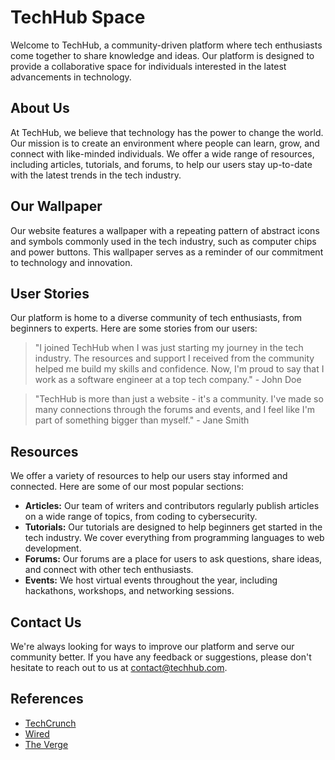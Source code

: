 <!--font:Creepster-->

# TechHub Space

Welcome to TechHub, a community-driven platform where tech enthusiasts come together to share knowledge and ideas. Our platform is designed to provide a collaborative space for individuals interested in the latest advancements in technology. 

## About Us
At TechHub, we believe that technology has the power to change the world. Our mission is to create an environment where people can learn, grow, and connect with like-minded individuals. We offer a wide range of resources, including articles, tutorials, and forums, to help our users stay up-to-date with the latest trends in the tech industry.

## Our Wallpaper
Our website features a wallpaper with a repeating pattern of abstract icons and symbols commonly used in the tech industry, such as computer chips and power buttons. This wallpaper serves as a reminder of our commitment to technology and innovation. 

## User Stories
Our platform is home to a diverse community of tech enthusiasts, from beginners to experts. Here are some stories from our users:

> "I joined TechHub when I was just starting my journey in the tech industry. The resources and support I received from the community helped me build my skills and confidence. Now, I'm proud to say that I work as a software engineer at a top tech company." - John Doe

> "TechHub is more than just a website - it's a community. I've made so many connections through the forums and events, and I feel like I'm part of something bigger than myself." - Jane Smith

## Resources
We offer a variety of resources to help our users stay informed and connected. Here are some of our most popular sections:

- **Articles:** Our team of writers and contributors regularly publish articles on a wide range of topics, from coding to cybersecurity.
- **Tutorials:** Our tutorials are designed to help beginners get started in the tech industry. We cover everything from programming languages to web development.
- **Forums:** Our forums are a place for users to ask questions, share ideas, and connect with other tech enthusiasts.
- **Events:** We host virtual events throughout the year, including hackathons, workshops, and networking sessions.

## Contact Us
We're always looking for ways to improve our platform and serve our community better. If you have any feedback or suggestions, please don't hesitate to reach out to us at [contact@techhub.com](mailto:contact@techhub.com). 

## References
- [TechCrunch](#)
- [Wired](#)
- [The Verge](#)

<!--

Write me content for website with wallpaper which alt text is:

"A wallpaper with a repeating pattern of abstract icons and symbols commonly used in the tech industry, such as computer chips and power buttons."

The name/title of the page should not be 1:1 copy of the alt text but rather a real content of the website which is using this wallpaper.

- Use markdown format 
- Start with heading
- Heading should be short and concise
- The content should look like a real website 
- The website should not be about the wallpaper, wallpaper is just a related background
- Heading should be contain work "wallpaper" or "background"
- Include real sections like references, contact, user stories, etc. use things relevant to the page purpose.
- Feel free to use structure like headings, bullets, numbering, blockquotes, paragraphs, horizontal lines, etc.
- You can use formatting like bold or _italic_
- You can include UTF-8 emojis
- Links should be only #hash anchors (and you can refer to the document itself)
- Do not include images


---


# TechHub - A Collaborative Space for Tech Enthusiasts

Welcome to TechHub, a community-driven platform where tech enthusiasts come together to share knowledge and ideas. Our platform is designed to provide a collaborative space for individuals interested in the latest advancements in technology. 

## About Us
At TechHub, we believe that technology has the power to change the world. Our mission is to create an environment where people can learn, grow, and connect with like-minded individuals. We offer a wide range of resources, including articles, tutorials, and forums, to help our users stay up-to-date with the latest trends in the tech industry.

## Our Wallpaper
Our website features a wallpaper with a repeating pattern of abstract icons and symbols commonly used in the tech industry, such as computer chips and power buttons. This wallpaper serves as a reminder of our commitment to technology and innovation. 

## User Stories
Our platform is home to a diverse community of tech enthusiasts, from beginners to experts. Here are some stories from our users:

> "I joined TechHub when I was just starting my journey in the tech industry. The resources and support I received from the community helped me build my skills and confidence. Now, I'm proud to say that I work as a software engineer at a top tech company." - John Doe

> "TechHub is more than just a website - it's a community. I've made so many connections through the forums and events, and I feel like I'm part of something bigger than myself." - Jane Smith

## Resources
We offer a variety of resources to help our users stay informed and connected. Here are some of our most popular sections:

- **Articles:** Our team of writers and contributors regularly publish articles on a wide range of topics, from coding to cybersecurity.
- **Tutorials:** Our tutorials are designed to help beginners get started in the tech industry. We cover everything from programming languages to web development.
- **Forums:** Our forums are a place for users to ask questions, share ideas, and connect with other tech enthusiasts.
- **Events:** We host virtual events throughout the year, including hackathons, workshops, and networking sessions.

## Contact Us
We're always looking for ways to improve our platform and serve our community better. If you have any feedback or suggestions, please don't hesitate to reach out to us at [contact@techhub.com](mailto:contact@techhub.com). 

## References
- [TechCrunch](#)
- [Wired](#)
- [The Verge](#)

-->
